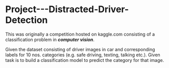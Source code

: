 # Project---Distracted-Driver-Detection

This was originally a competition hosted on kaggle.com consisting of a classification problem in ***computer vision***.

Given the dataset consisting of driver images in car and corresponding labels for 10 nos. categories (e.g. safe driving, texting, talking etc.).
Given task is to build a classification model to predict the category for that image.
